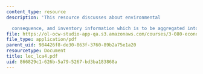 ```yaml
---
content_type: resource
description: 'This resource discusses about environmental

  consequence, and inventory information which is to be aggregated into fewer metrics.'
file: https://ol-ocw-studio-app-qa.s3.amazonaws.com/courses/3-080-economic-environmental-issues-in-materials-selection-fall-2005/866829c1626b5a795267bd3ba183868a_lec_lca4.pdf
file_type: application/pdf
parent_uid: 984426f8-de30-863f-3760-89b2a75e1a20
resourcetype: Document
title: lec_lca4.pdf
uid: 866829c1-626b-5a79-5267-bd3ba183868a
---
```

